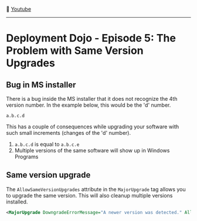 :movie_camera: [Youtube](https://www.youtube.com/watch?v=s1ZdtkD5lZg)

<hr/>

# Deployment Dojo - Episode 5: The Problem with Same Version Upgrades

## Bug in MS installer

There is a bug inside the MS installer that it does not recognize the 4th version number. In the example below, this would be the 'd' number.

```
a.b.c.d
```

This has a couple of consequences while upgrading your software with such small increments (changes of the 'd' number).

1. `a.b.c.d` is equal to `a.b.c.e`
2. Multiple versions of the same software will show up in Windows Programs

## Same version upgrade

The `AllowSameVersionUpgrades` attribute in the `MajorUpgrade` tag allows you to upgrade the same version. This will also cleanup multiple versions installed.

```xml
<MajorUpgrade DowngradeErrorMessage="A newer version was detected." AllowSameVersionUpgrades="yes" />
```